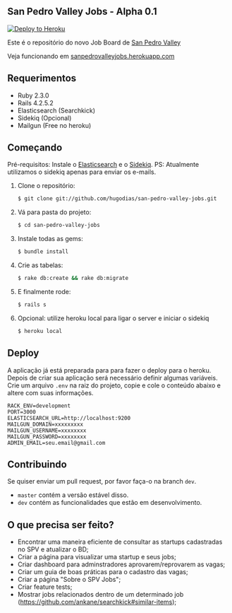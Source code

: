 San Pedro Valley Jobs - Alpha 0.1
-

[![Deploy to Heroku](https://www.herokucdn.com/deploy/button.png)](https://heroku.com/deploy)

Este é o repositório do novo Job Board de [San Pedro Valley](http://jobs.sanpedrovalley.org)

Veja funcionando em [sanpedrovalleyjobs.herokuapp.com](https://sanpedrovalleyjobs.herokuapp.com)


## Requerimentos

- Ruby 2.3.0
- Rails 4.2.5.2
- Elasticsearch (Searchkick)
- Sidekiq (Opcional)
- Mailgun (Free no heroku)


## Começando

Pré-requisitos: Instale o [Elasticsearch](https://www.elastic.co/products/elasticsearch) e o [Sidekiq](https://github.com/mperham/sidekiq). PS: Atualmente utilizamos o sidekiq apenas para enviar os e-mails.


1. Clone o repositório:

    ```sh
    $ git clone git://github.com/hugodias/san-pedro-valley-jobs.git
    ```
3. Vá para pasta do projeto:

    ```sh
    $ cd san-pedro-valley-jobs
    ```

4. Instale todas as gems:

    ```sh
    $ bundle install
    ```

4. Crie as tabelas:

    ```sh
    $ rake db:create && rake db:migrate
    ```

5. E finalmente rode:

    ```sh
    $ rails s
    ```

6. Opcional: utilize heroku local para ligar o server e iniciar o sidekiq

    ```sh
    $ heroku local
    ```

## Deploy

A aplicação já está preparada para para fazer o deploy para o heroku. Depois de criar sua aplicação será necessário definir algumas variáveis. Crie um arquivo `.env` na raiz do projeto, copie e cole o conteúdo abaixo e altere com suas informações.

````
RACK_ENV=development
PORT=3000
ELASTICSEARCH_URL=http://localhost:9200
MAILGUN_DOMAIN=xxxxxxxxx
MAILGUN_USERNAME=xxxxxxxx
MAILGUN_PASSWORD=xxxxxxxx
ADMIN_EMAIL=seu.email@gmail.com
````

## Contribuindo

Se quiser enviar um pull request, por favor faça-o na branch `dev`.

* `master` contém a versão estável disso.
* `dev` contém as funcionalidades que estão em desenvolvimento.

## O que precisa ser feito?
* Encontrar uma maneira eficiente de consultar as startups cadastradas no SPV e atualizar o BD;
* Criar a página para visualizar uma startup e seus jobs;
* Criar dashboard para adminstradores aprovarem/reprovarem as vagas;
* Criar um guia de boas práticas para o cadastro das vagas;
* Criar a página "Sobre o SPV Jobs";
* Criar feature tests;
* Mostrar jobs relacionados dentro de um determinado job (https://github.com/ankane/searchkick#similar-items);
